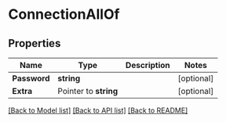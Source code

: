 # ConnectionAllOf

## Properties

Name | Type | Description | Notes
------------ | ------------- | ------------- | -------------
**Password** | **string** |  | [optional] 
**Extra** | Pointer to **string** |  | [optional] 

[[Back to Model list]](../README.md#documentation-for-models) [[Back to API list]](../README.md#documentation-for-api-endpoints) [[Back to README]](../README.md)


